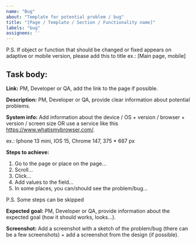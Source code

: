 ```yaml
---
name: "Bug"
about: "Template for potential problem / bug"
title: "[Page / Template / Section / Functionality name]"
labels: "bug"
assignees: ''
---
```

P.S. If object or function that should be changed or fixed appears on adaptive or mobile version, please add this to title ex.: [Main page, mobile] 

Task body:
---
**Link:** PM, Developer or QA, add the link to the page if possible.

**Description:** PM, Developer or QA, provide clear information about potential problems.

**System info:** Add information about the device / OS + version / browser + version / screen size OR use a service like this https://www.whatismybrowser.com/.

ex.: Iphone 13 mini, IOS 15, Chrome 147, 375 * 667 px

**Steps to achieve:**
1. Go to the page or place on the page...
2. Scroll...
3. Click... 
4. Add values to the field...
5. In some places, you can/should see the problem/bug...

P.S. Some steps can be skipped

**Expected goal:** PM, Developer or QA, provide information about the expected goal (how it should works, looks...).

**Screenshot:** Add a screenshot with a sketch of the problem/bug (there can be a few screenshots) + add a screenshot from the design (if possible).
